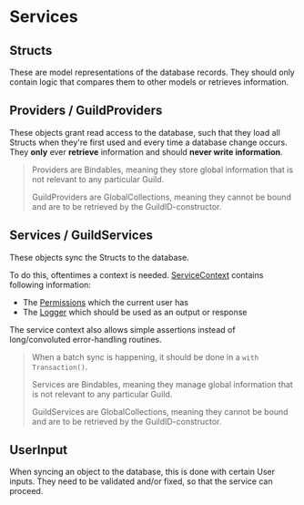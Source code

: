 # Services

## Structs

These are model representations of the database records.
They should only contain logic that compares them to other models or retrieves information.

## Providers / GuildProviders

These objects grant read access to the database, such that they load all Structs when they're first used and every time a database change occurs.
They **only** ever **retrieve** information and should **never write information**.

> Providers are Bindables, meaning they store global information that is not relevant to any particular Guild.
>
> GuildProviders are GlobalCollections, meaning they cannot be bound and are to be retrieved by the GuildID-constructor.

## Services / GuildServices

These objects sync the Structs to the database.

To do this, oftentimes a context is needed. [ServiceContext](models/context/__init__.py) contains following information:

* The [Permissions](models/permissions/__init__.py) which the current user has
* The [Logger](../../../utils/logger.py) which should be used as an output or response

The service context also allows simple assertions instead of long/convoluted error-handling routines.

> When a batch sync is happening, it should be done in a `with Transaction()`.
>
> Services are Bindables, meaning they manage global information that is not relevant to any particular Guild.
>
> GuildServices are GlobalCollections, meaning they cannot be bound and are to be retrieved by the GuildID-constructor.

## UserInput

When syncing an object to the database, this is done with certain User inputs. They need to be validated and/or fixed, so that the service can proceed.